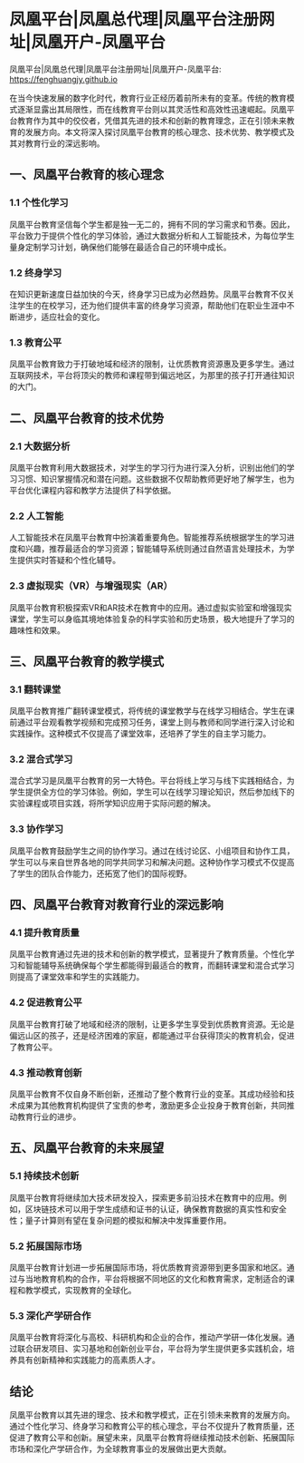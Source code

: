 # 凤凰平台|凤凰总代理|凤凰平台注册网址|凤凰开户-凤凰平台

凤凰平台|凤凰总代理|凤凰平台注册网址|凤凰开户-凤凰平台: <https://fenghuangjy.github.io>

在当今快速发展的数字化时代，教育行业正经历着前所未有的变革。传统的教育模式逐渐显露出其局限性，而在线教育平台则以其灵活性和高效性迅速崛起。凤凰平台教育作为其中的佼佼者，凭借其先进的技术和创新的教育理念，正在引领未来教育的发展方向。本文将深入探讨凤凰平台教育的核心理念、技术优势、教学模式及其对教育行业的深远影响。

## 一、凤凰平台教育的核心理念

### 1.1 个性化学习

凤凰平台教育坚信每个学生都是独一无二的，拥有不同的学习需求和节奏。因此，平台致力于提供个性化的学习体验，通过大数据分析和人工智能技术，为每位学生量身定制学习计划，确保他们能够在最适合自己的环境中成长。

### 1.2 终身学习

在知识更新速度日益加快的今天，终身学习已成为必然趋势。凤凰平台教育不仅关注学生的在校学习，还为他们提供丰富的终身学习资源，帮助他们在职业生涯中不断进步，适应社会的变化。

### 1.3 教育公平

凤凰平台教育致力于打破地域和经济的限制，让优质教育资源惠及更多学生。通过互联网技术，平台将顶尖的教师和课程带到偏远地区，为那里的孩子打开通往知识的大门。

## 二、凤凰平台教育的技术优势

### 2.1 大数据分析

凤凰平台教育利用大数据技术，对学生的学习行为进行深入分析，识别出他们的学习习惯、知识掌握情况和潜在问题。这些数据不仅帮助教师更好地了解学生，也为平台优化课程内容和教学方法提供了科学依据。

### 2.2 人工智能

人工智能技术在凤凰平台教育中扮演着重要角色。智能推荐系统根据学生的学习进度和兴趣，推荐最适合的学习资源；智能辅导系统则通过自然语言处理技术，为学生提供实时答疑和个性化辅导。

### 2.3 虚拟现实（VR）与增强现实（AR）

凤凰平台教育积极探索VR和AR技术在教育中的应用。通过虚拟实验室和增强现实课堂，学生可以身临其境地体验复杂的科学实验和历史场景，极大地提升了学习的趣味性和效果。

## 三、凤凰平台教育的教学模式

### 3.1 翻转课堂

凤凰平台教育推广翻转课堂模式，将传统的课堂教学与在线学习相结合。学生在课前通过平台观看教学视频和完成预习任务，课堂上则与教师和同学进行深入讨论和实践操作。这种模式不仅提高了课堂效率，还培养了学生的自主学习能力。

### 3.2 混合式学习

混合式学习是凤凰平台教育的另一大特色。平台将线上学习与线下实践相结合，为学生提供全方位的学习体验。例如，学生可以在线学习理论知识，然后参加线下的实验课程或项目实践，将所学知识应用于实际问题的解决。

### 3.3 协作学习

凤凰平台教育鼓励学生之间的协作学习。通过在线讨论区、小组项目和协作工具，学生可以与来自世界各地的同学共同学习和解决问题。这种协作学习模式不仅提高了学生的团队合作能力，还拓宽了他们的国际视野。

## 四、凤凰平台教育对教育行业的深远影响

### 4.1 提升教育质量

凤凰平台教育通过先进的技术和创新的教学模式，显著提升了教育质量。个性化学习和智能辅导系统确保每个学生都能得到最适合的教育，而翻转课堂和混合式学习则提高了课堂效率和学生的实践能力。

### 4.2 促进教育公平

凤凰平台教育打破了地域和经济的限制，让更多学生享受到优质教育资源。无论是偏远山区的孩子，还是经济困难的家庭，都能通过平台获得顶尖的教育机会，促进了教育公平。

### 4.3 推动教育创新

凤凰平台教育不仅自身不断创新，还推动了整个教育行业的变革。其成功经验和技术成果为其他教育机构提供了宝贵的参考，激励更多企业投身于教育创新，共同推动教育行业的进步。

## 五、凤凰平台教育的未来展望

### 5.1 持续技术创新

凤凰平台教育将继续加大技术研发投入，探索更多前沿技术在教育中的应用。例如，区块链技术可以用于学生成绩和证书的认证，确保教育数据的真实性和安全性；量子计算则有望在复杂问题的模拟和解决中发挥重要作用。

### 5.2 拓展国际市场

凤凰平台教育计划进一步拓展国际市场，将优质教育资源带到更多国家和地区。通过与当地教育机构的合作，平台将根据不同地区的文化和教育需求，定制适合的课程和教学模式，实现教育的全球化。

### 5.3 深化产学研合作

凤凰平台教育将深化与高校、科研机构和企业的合作，推动产学研一体化发展。通过联合研发项目、实习基地和创新创业平台，平台将为学生提供更多实践机会，培养具有创新精神和实践能力的高素质人才。

## 结论

凤凰平台教育以其先进的理念、技术和教学模式，正在引领未来教育的发展方向。通过个性化学习、终身学习和教育公平的核心理念，平台不仅提升了教育质量，还促进了教育公平和创新。展望未来，凤凰平台教育将继续推动技术创新、拓展国际市场和深化产学研合作，为全球教育事业的发展做出更大贡献。